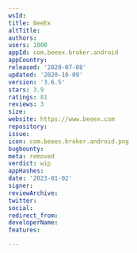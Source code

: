 ```yaml
---
wsId: 
title: BeeEx
altTitle: 
authors: 
users: 1000
appId: com.beeex.broker.android
appCountry: 
released: '2020-07-08'
updated: '2020-10-09'
version: '3.6.5'
stars: 3.9
ratings: 81
reviews: 3
size: 
website: https://www.beeex.com
repository: 
issue: 
icon: com.beeex.broker.android.png
bugbounty: 
meta: removed
verdict: wip
appHashes: 
date: '2023-01-02'
signer: 
reviewArchive: 
twitter: 
social: 
redirect_from: 
developerName: 
features: 

---
```


